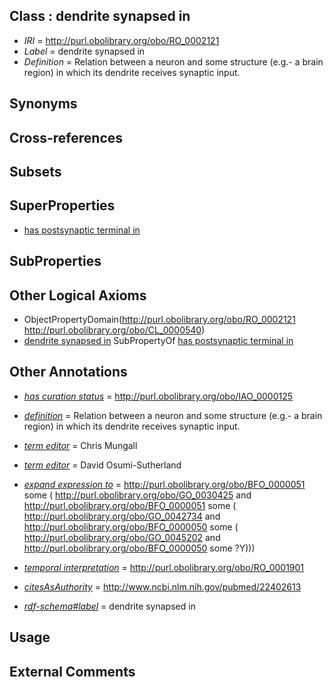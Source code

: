 
## Class : dendrite synapsed in

 * *IRI* = http://purl.obolibrary.org/obo/RO_0002121
 * *Label* = dendrite synapsed in
 * *Definition* = Relation between a neuron and some structure  (e.g.- a brain region) in which its dendrite receives synaptic input.

	

## Synonyms


## Cross-references


## Subsets


## SuperProperties

 * [has postsynaptic terminal in](../../RO/10/RO_0002110.md)

## SubProperties


## Other Logical Axioms

 * ObjectPropertyDomain(<http://purl.obolibrary.org/obo/RO_0002121> <http://purl.obolibrary.org/obo/CL_0000540>)
 * [dendrite synapsed in](../../RO/21/RO_0002121.md) SubPropertyOf [has postsynaptic terminal in](../../RO/10/RO_0002110.md)

## Other Annotations

 * *[has curation status](../../IAO/14/IAO_0000114.md)* = http://purl.obolibrary.org/obo/IAO_0000125
 * *[definition](../../IAO/15/IAO_0000115.md)* = Relation between a neuron and some structure  (e.g.- a brain region) in which its dendrite receives synaptic input.

	
 * *[term editor](../../IAO/17/IAO_0000117.md)* = Chris Mungall
 * *[term editor](../../IAO/17/IAO_0000117.md)* = David Osumi-Sutherland
 * *[expand expression to](../../IAO/24/IAO_0000424.md)* = <http://purl.obolibrary.org/obo/BFO_0000051> some (
	<http://purl.obolibrary.org/obo/GO_0030425> and <http://purl.obolibrary.org/obo/BFO_0000051> some (
	   http://purl.obolibrary.org/obo/GO_0042734 and <http://purl.obolibrary.org/obo/BFO_0000050> some (
	      <http://purl.obolibrary.org/obo/GO_0045202> and <http://purl.obolibrary.org/obo/BFO_0000050> some ?Y)))
 * *[temporal interpretation](../../RO/00/RO_0001900.md)* = http://purl.obolibrary.org/obo/RO_0001901
 * *[citesAsAuthority](../../ty/citesAsAuthority.md)* = http://www.ncbi.nlm.nih.gov/pubmed/22402613
 * *[rdf-schema#label](../../el/rdf-schema#label.md)* = dendrite synapsed in

## Usage


## External Comments

